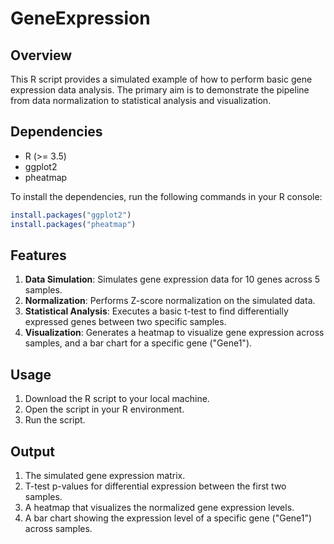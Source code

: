 # GeneExpression

## Overview

This R script provides a simulated example of how to perform basic gene expression data analysis. The primary aim is to demonstrate the pipeline from data normalization to statistical analysis and visualization.

## Dependencies

- R (>= 3.5)
- ggplot2
- pheatmap

To install the dependencies, run the following commands in your R console:

```R
install.packages("ggplot2")
install.packages("pheatmap")
```

## Features

1. **Data Simulation**: Simulates gene expression data for 10 genes across 5 samples.
2. **Normalization**: Performs Z-score normalization on the simulated data.
3. **Statistical Analysis**: Executes a basic t-test to find differentially expressed genes between two specific samples.
4. **Visualization**: Generates a heatmap to visualize gene expression across samples, and a bar chart for a specific gene ("Gene1").

## Usage

1. Download the R script to your local machine.
2. Open the script in your R environment.
3. Run the script.

## Output

1. The simulated gene expression matrix.
2. T-test p-values for differential expression between the first two samples.
3. A heatmap that visualizes the normalized gene expression levels.
4. A bar chart showing the expression level of a specific gene ("Gene1") across samples.


